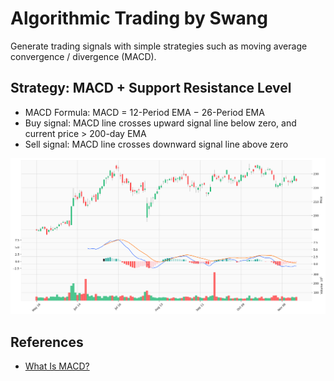 # Algorithmic Trading by Swang

Generate trading signals with simple strategies such as moving average convergence / divergence (MACD).

## Strategy: MACD + Support Resistance Level

- MACD Formula: MACD = 12-Period EMA − 26-Period EMA
- Buy signal: MACD line crosses upward signal line below zero, and current price > 200-day EMA
- Sell signal: MACD line crosses downward signal line above zero

![Sample MACD chart for AAPL](img/aapl_2024.png)


## References
- [What Is MACD?](https://www.investopedia.com/terms/m/macd.asp)
